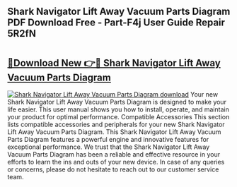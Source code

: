 ## Shark Navigator Lift Away Vacuum Parts Diagram PDF Download Free - Part-F4j User Guide Repair 5R2fN

# <h2><a href="http://dfjdo8s.blite.top/?on=Shark+Navigator+Lift+Away+Vacuum+Parts+Diagram">🔗Download New 👉🔴 Shark Navigator Lift Away Vacuum Parts Diagram</a></h2>

[![Shark Navigator Lift Away Vacuum Parts Diagram download](https://i.imgur.com/lujVjoI.png)](http://dfjdo8s.blite.top/?on=Shark+Navigator+Lift+Away+Vacuum+Parts+Diagram)
Your new Shark Navigator Lift Away Vacuum Parts Diagram is designed to make your life easier. This user manual shows you how to install, operate, and maintain your product for optimal performance. Compatible Accessories This section lists compatible accessories and peripherals for your new Shark Navigator Lift Away Vacuum Parts Diagram. This Shark Navigator Lift Away Vacuum Parts Diagram features a powerful engine and innovative features for exceptional performance. We trust that the Shark Navigator Lift Away Vacuum Parts Diagram has been a reliable and effective resource in your efforts to learn the ins and outs of your new device. In case of any queries or concerns, please do not hesitate to reach out to our customer service team.
